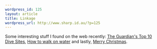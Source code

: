 ```yaml
--- 
wordpress_id: 125
layout: article
title: Linkage
wordpress_url: http://www.sharp.id.au/?p=125
---
```

Some interesting stuff I found on the web recently:
<a href="http://travel.guardian.co.uk/article/2006/dec/14/diving.top10.southafrica">
The Guardian's Top 10 Dive Sites</a>, <a href="http://www.youtube.com/watch?v=f2XQ97XHjVw">How to walk on water</a> and lastly, <a href="http://www.youtube.com/watch?v=6ufRrgnSEdU">Merry Christmas</a>.
